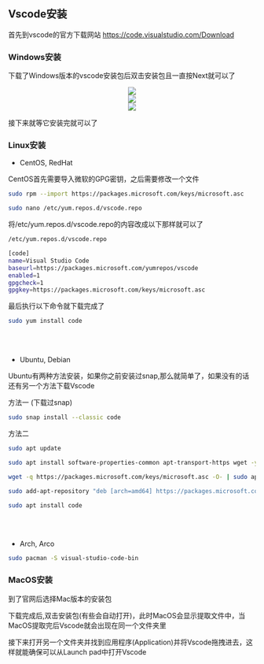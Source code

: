 ## Vscode安装
首先到vscode的官方下载网站 https://code.visualstudio.com/Download

<!-- tabs:start -->
### **Windows安装**
下载了Windows版本的vscode安装包后双击安装包且一直按Next就可以了
<div style="text-align:center;">
    <img src="https://media.geeksforgeeks.org/wp-content/uploads/20220307184722/3.png"></img>
</div>
<div style="text-align:center;">
    <img src="https://media.geeksforgeeks.org/wp-content/uploads/20220307184804/5.png"></img>
</div>
<div style="text-align:center;">
    <img src="https://media.geeksforgeeks.org/wp-content/uploads/20220307184823/6.png"></img>
</div>

接下来就等它安装完就可以了

### **Linux安装**

- CentOS, RedHat

CentOS首先需要导入微软的GPG密钥，之后需要修改一个文件
```bash
sudo rpm --import https://packages.microsoft.com/keys/microsoft.asc

sudo nano /etc/yum.repos.d/vscode.repo
```

将/etc/yum.repos.d/vscode.repo的内容改成以下那样就可以了
```bash
/etc/yum.repos.d/vscode.repo

[code]
name=Visual Studio Code
baseurl=https://packages.microsoft.com/yumrepos/vscode
enabled=1
gpgcheck=1
gpgkey=https://packages.microsoft.com/keys/microsoft.asc
```

最后执行以下命令就下载完成了
```bash
sudo yum install code
```

<br><br>

- Ubuntu, Debian

Ubuntu有两种方法安装，如果你之前安装过snap,那么就简单了，如果没有的话还有另一个方法下载Vscode

方法一 (下载过snap)
```bash
sudo snap install --classic code
```

方法二
```bash
sudo apt update

sudo apt install software-properties-common apt-transport-https wget -y

wget -q https://packages.microsoft.com/keys/microsoft.asc -O- | sudo apt-key add -

sudo add-apt-repository "deb [arch=amd64] https://packages.microsoft.com/repos/vscode stable main"

sudo apt install code
```

<br><br>

- Arch, Arco

```bash
sudo pacman -S visual-studio-code-bin
```

### **MacOS安装**
到了官网后选择Mac版本的安装包


下载完成后,双击安装包(有些会自动打开)，此时MacOS会显示提取文件中，当MacOS提取完后Vscode就会出现在同一个文件夹里

接下来打开另一个文件夹并找到应用程序(Application)并将Vscode拖拽进去，这样就能确保可以从Launch pad中打开Vscode

<!-- tabs:end -->